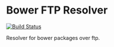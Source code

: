 # Bower FTP Resolver
[![Build Status](https://travis-ci.org/prometheansacrifice/bower-ftp-resolver.svg?branch=master)](https://travis-ci.org/prometheansacrifice/bower-ftp-resolver)

Resolver for bower packages over ftp.
